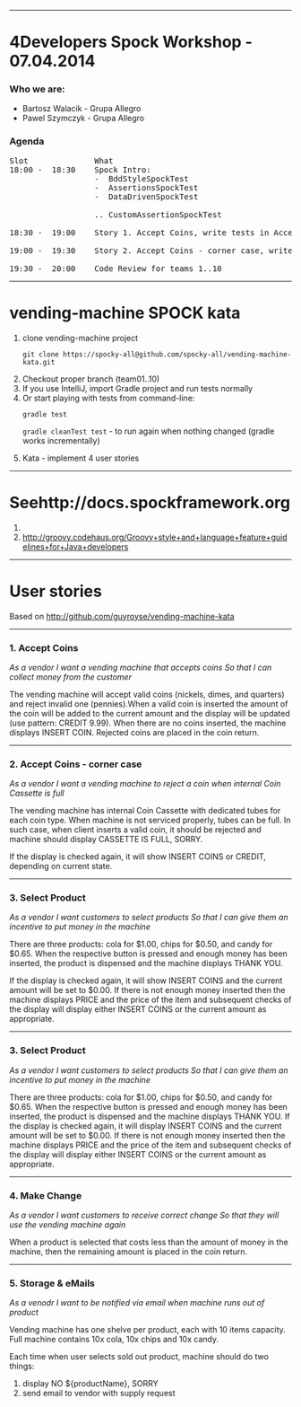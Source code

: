 ------------
# 4Developers Spock Workshop - 07.04.2014

### Who we are:

+ Bartosz Walacik - Grupa Allegro
+ Pawel Szymczyk - Grupa Allegro

### Agenda
<pre>
Slot              What
18:00 -  18:30    Spock Intro:
                  -  BddStyleSpockTest
                  -  AssertionsSpockTest
                  -  DataDrivenSpockTest

                  .. CustomAssertionSpockTest

18:30 -  19:00    Story 1. Accept Coins, write tests in AcceptCoinsTest

19:00 -  19:30    Story 2. Accept Coins - corner case, write src and tests

19:30 -  20:00    Code Review for teams 1..10
</pre>

------------
# vending-machine SPOCK kata

1. clone vending-machine project
   <p><code>git clone https://spocky-all@github.com/spocky-all/vending-machine-kata.git
   </code></p>
1. Checkout proper branch (team01..10)
1. If you use IntelliJ, import Gradle project and run tests normally
1. Or start playing with tests from command-line:
    <p> <code>gradle test</code></p>
    <p> <code>gradle cleanTest test</code> - to run again when nothing changed (gradle works incrementally) </p>
1. Kata - implement 4 user stories

------------
# Seehttp://docs.spockframework.org
1.
1. http://groovy.codehaus.org/Groovy+style+and+language+feature+guidelines+for+Java+developers

------------
# User stories

Based on
http://github.com/guyroyse/vending-machine-kata

------------
### 1. Accept Coins

_As a vendor_
_I want a vending machine that accepts coins_
_So that I can collect money from the customer_

The vending machine will accept valid coins (nickels, dimes, and quarters) and reject invalid one (pennies).When a
valid coin is inserted the amount of the coin will be added to the current amount and the display will be
updated (use pattern: CREDIT 9.99).
When there are no coins inserted, the machine displays INSERT COIN. Rejected coins are placed in the coin return.

------------
### 2. Accept Coins - corner case

_As a vendor_
_I want a vending machine to reject a coin_
_when internal Coin Cassette is full_

The vending machine has internal Coin Cassette with
dedicated tubes for each coin type. When machine is not serviced properly, tubes can be full.
In such case, when client inserts a valid coin, it should be rejected
and machine should display CASSETTE IS FULL, SORRY.

If the display is
checked again, it will show INSERT COINS or CREDIT, depending on current state.

--------------
### 3. Select Product

_As a vendor_
_I want customers to select products_
_So that I can give them an incentive to put money in the machine_

There are three products: cola for $1.00, chips for $0.50, and candy for $0.65.  When the respective button is pressed
and enough money has been inserted, the product is dispensed and the machine displays THANK YOU.

If the display is
checked again, it will show INSERT COINS and the current amount will be set to $0.00.  If there is not enough money
inserted then the machine displays PRICE and the price of the item and subsequent checks of the display will display
either INSERT COINS or the current amount as appropriate.


--------------
### 3. Select Product

_As a vendor_
_I want customers to select products_
_So that I can give them an incentive to put money in the machine_

There are three products: cola for $1.00, chips for $0.50, and candy for $0.65.  When the respective button is pressed
and enough money has been inserted, the product is dispensed and the machine displays THANK YOU.  If the display is
checked again, it will display INSERT COINS and the current amount will be set to $0.00.  If there is not enough money
inserted then the machine displays PRICE and the price of the item and subsequent checks of the display will display
either INSERT COINS or the current amount as appropriate.

-----------
### 4. Make Change

_As a vendor_
_I want customers to receive correct change_
_So that they will use the vending machine again_

When a product is selected that costs less than the amount of money in the machine, then the remaining amount is placed
in the coin return.

-----------
### 5. Storage & eMails
_As a venodr_
_I want to be notified via email when machine runs out of product_

Vending machine has one shelve per product, each with 10 items capacity. Full machine contains 10x cola, 10x chips and 10x candy.

Each time when user selects sold out product, machine should do two things:

1. display NO ${productName}, SORRY
1. send email to vendor with supply request
